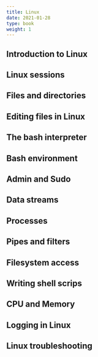 ```yaml
---
title: Linux
date: 2021-01-28
type: book
weight: 1
---
```

## Introduction to Linux
## Linux sessions
## Files and directories
## Editing files in Linux
## The bash interpreter
## Bash environment
## Admin and Sudo
## Data streams
## Processes
## Pipes and filters
## Filesystem access
## Writing shell scrips
## CPU and Memory
## Logging in Linux
## Linux troubleshooting

